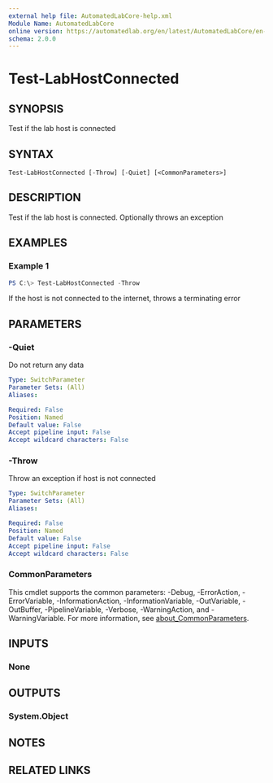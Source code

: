 ```yaml
---
external help file: AutomatedLabCore-help.xml
Module Name: AutomatedLabCore
online version: https://automatedlab.org/en/latest/AutomatedLabCore/en-us/Test-LabHostConnected
schema: 2.0.0
---
```


# Test-LabHostConnected

## SYNOPSIS
Test if the lab host is connected

## SYNTAX

```
Test-LabHostConnected [-Throw] [-Quiet] [<CommonParameters>]
```

## DESCRIPTION
Test if the lab host is connected.
Optionally throws an exception

## EXAMPLES

### Example 1
```powershell
PS C:\> Test-LabHostConnected -Throw
```

If the host is not connected to the internet, throws a terminating error

## PARAMETERS

### -Quiet
Do not return any data

```yaml
Type: SwitchParameter
Parameter Sets: (All)
Aliases:

Required: False
Position: Named
Default value: False
Accept pipeline input: False
Accept wildcard characters: False
```

### -Throw
Throw an exception if host is not connected

```yaml
Type: SwitchParameter
Parameter Sets: (All)
Aliases:

Required: False
Position: Named
Default value: False
Accept pipeline input: False
Accept wildcard characters: False
```

### CommonParameters
This cmdlet supports the common parameters: -Debug, -ErrorAction, -ErrorVariable, -InformationAction, -InformationVariable, -OutVariable, -OutBuffer, -PipelineVariable, -Verbose, -WarningAction, and -WarningVariable. For more information, see [about_CommonParameters](http://go.microsoft.com/fwlink/?LinkID=113216).

## INPUTS

### None
## OUTPUTS

### System.Object
## NOTES

## RELATED LINKS

